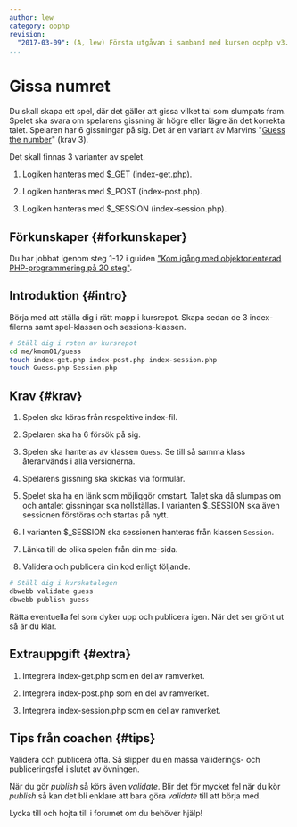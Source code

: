 ```yaml
---
author: lew
category: oophp
revision:
  "2017-03-09": (A, lew) Första utgåvan i samband med kursen oophp v3.
...
```

Gissa numret
==================================

Du skall skapa ett spel, där det gäller att gissa vilket tal som slumpats fram. Spelet ska svara om spelarens gissning är högre eller lägre än det korrekta talet. Spelaren har 6 gissningar på sig. Det är en variant av Marvins "[Guess the number](uppgift/din-egen-chattbot-marvin-steg-2)" (krav 3).  

<!--more-->

Det skall finnas 3 varianter av spelet.  

1. Logiken hanteras med $\_GET (index-get.php). 

1. Logiken hanteras med $\_POST (index-post.php). 

1. Logiken hanteras med $\_SESSION (index-session.php).


Förkunskaper {#forkunskaper}
-----------------------

Du har jobbat igenom steg 1-12 i guiden ["Kom igång med objektorienterad PHP-programmering på 20 steg"](kunskap/kom-i-gang-med-oophp-pa-20-steg).



Introduktion {#intro}
-----------------------

Börja med att ställa dig i rätt mapp i kursrepot. Skapa sedan de 3 index-filerna samt spel-klassen och sessions-klassen.

```bash
# Ställ dig i roten av kursrepot
cd me/kmom01/guess
touch index-get.php index-post.php index-session.php 
touch Guess.php Session.php
```



Krav {#krav}
-----------------------

1. Spelen ska köras från respektive index-fil.

1. Spelaren ska ha 6 försök på sig.

1. Spelen ska hanteras av klassen `Guess`. Se till så samma klass återanvänds i alla versionerna.

1. Spelarens gissning ska skickas via formulär.

1. Spelet ska ha en länk som möjliggör omstart. Talet ska då slumpas om och antalet gissningar ska nollställas. I varianten $\_SESSION ska även sessionen förstöras och startas på nytt.

1. I varianten $\_SESSION ska sessionen hanteras från klassen `Session`.

1. Länka till de olika spelen från din me-sida.

1. Validera och publicera din kod enligt följande.

```bash
# Ställ dig i kurskatalogen
dbwebb validate guess
dbwebb publish guess
```

Rätta eventuella fel som dyker upp och publicera igen. När det ser grönt ut så är du klar.



Extrauppgift {#extra}
-----------------------

1. Integrera index-get.php som en del av ramverket.

1. Integrera index-post.php som en del av ramverket.

1. Integrera index-session.php som en del av ramverket.


Tips från coachen {#tips}
-----------------------

Validera och publicera ofta. Så slipper du en massa validerings- och publiceringsfel i slutet av övningen.

När du gör *publish* så körs även *validate*. Blir det för mycket fel när du kör *publish* så kan det bli enklare att bara göra *validate* till att börja med.

Lycka till och hojta till i forumet om du behöver hjälp!
